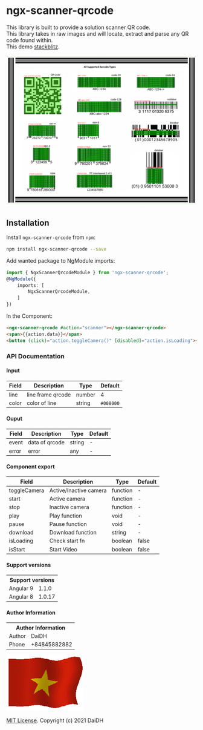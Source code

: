 # ngx-scanner-qrcode

This library is built to provide a solution scanner QR code.\
This library takes in raw images and will locate, extract and parse any QR code found within.\
This demo [stackblitz](https://stackblitz.com/edit/angular-ngx-scanner-qrcode?file=src/app/app.component.html).

![Logo](https://raw.githubusercontent.com/id1945/ngx-scanner-qrcode/master/ngx-scanner-qrcode.png)

## Installation

Install `ngx-scanner-qrcode` from `npm`:

```bash
npm install ngx-scanner-qrcode --save
```

Add wanted package to NgModule imports:
```typescript
import { NgxScannerQrcodeModule } from 'ngx-scanner-qrcode';
@NgModule({
    imports: [
        NgxScannerQrcodeModule,
    ]
})
```

In the Component:

```html
<ngx-scanner-qrcode #action="scanner"></ngx-scanner-qrcode>
<span>{{action.data}}</span>
<button (click)="action.toggleCamera()" [disabled]="action.isLoading">{{action.isStart ? 'Stop' : 'Start'}}</button>
```

### API Documentation

#### Input

| Field | Description | Type | Default |
| --- | --- | --- | --- |
| line | line frame qrcode | number | 4 |
| color | color of line | string | `#008000` |

#### Ouput

| Field | Description | Type | Default |
| --- | --- | --- | --- |
| event | data of qrcode | string | - |
| error | error | any | - |

#### Component export

| Field | Description | Type | Default |
| --- | --- | --- | --- |
| toggleCamera | Active/Inactive camera | function | - |
| start | Active camera | function | - |
| stop | Inactive camera | function | - |
| play | Play function | void | - |
| pause | Pause function | void | - |
| download | Download function | string | - |
| isLoading | Check start fn | boolean | false |
| isStart | Start Video | boolean | false |


#### Support versions
  
<table>
  <tr>
    <th colspan="2">Support versions</th>
  </tr>
  <tr>
    <td>Angular 9</td>
    <td>1.1.0</td>
  </tr>
  <tr>
    <td>Angular 8</td>
    <td>1.0.17</td>
  </tr>
</table>

#### Author Information
  
<table>
  <tr>
    <th colspan="2">Author Information</th>
  </tr>
  <tr>
    <td>Author</td>
    <td>DaiDH</td>
  </tr>
  <tr>
    <td>Phone</td>
    <td>+84845882882</td>
  </tr>
</table>

![Vietnam](https://raw.githubusercontent.com/id1945/id1945/master/vietnam.gif)

[MIT License](https://github.com/id1945/ngx-scanner-qrcode/blob/master/LICENSE). Copyright (c) 2021 DaiDH